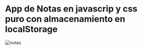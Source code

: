 # App de Notas en javascrip y css puro con almacenamiento en localStorage
![notas](https://user-images.githubusercontent.com/85569433/204715874-0005a590-bacd-4116-8b18-73407be14ac9.PNG)
